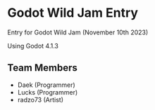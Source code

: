 # Godot Wild Jam Entry
Entry for Godot Wild Jam (November 10th 2023)

Using Godot 4.1.3

## Team Members
- Daek (Programmer)
- Lucks (Programmer)
- radzo73 (Artist)
